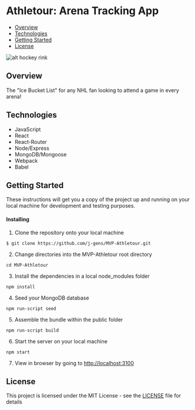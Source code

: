 # Athletour: Arena Tracking App

* [Overview](https://github.com/j-gens/MVP-Athletour#overview)
* [Technologies](https://github.com/j-gens/MVP-Athletour#technologies)
* [Getting Started](https://github.com/j-gens/MVP-Athletour#getting-started)
* [License](https://github.com/j-gens/MVP-Athletour#license)

![alt hockey rink](https://j-gens-portfolio.s3-us-west-1.amazonaws.com/athletour-gen.jpg)

## Overview

The "Ice Bucket List" for any NHL fan looking to attend a game in every arena!

## Technologies

* JavaScript
* React
* React-Router
* Node/Express
* MongoDB/Mongoose
* Webpack
* Babel

## Getting Started

These instructions will get you a copy of the project up and running on your local machine for development and testing purposes.

#### Installing

1. Clone the repository onto your local machine
```
$ git clone https://github.com/j-gens/MVP-Athletour.git
```
2. Change directories into the MVP-Athletour root directory
```
cd MVP-Athletour
```
3. Install the dependencies in a local node_modules folder
```
npm install
```
4. Seed your MongoDB database
```
npm run-script seed
```
5. Assemble the bundle within the public folder
```
npm run-script build
```
6. Start the server on your local machine
```
npm start
```
7. View in browser by going to [http://localhost:3100](http://localhost:3100)

## License

This project is licensed under the MIT License - see the [LICENSE](https://github.com/j-gens/MVP-Athletour/blob/master/LICENSE) file for details

